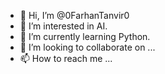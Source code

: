 - 👋 Hi, I’m @0FarhanTanvir0
- 👀 I’m interested in AI.
- 🌱 I’m currently learning Python.
- 💞️ I’m looking to collaborate on ...
- 📫 How to reach me ...

<!---
0FarhanTanvir0/0FarhanTanvir0 is a ✨ special ✨ repository because its `README.md` (this file) appears on your GitHub profile.
You can click the Preview link to take a look at your changes.
--->
